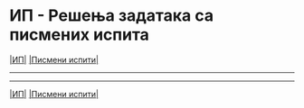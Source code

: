 # ИП - Решења задатака са писмених испита

[|ИП|](../../README.md) [|Писмени испити|](../README.md)

---

---  

[|ИП|](../../README.md) [|Писмени испити|](../README.md)